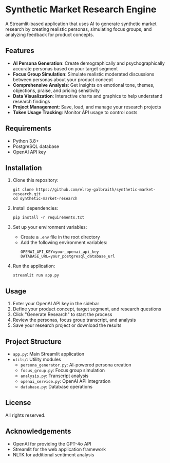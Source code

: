 # Synthetic Market Research Engine

A Streamlit-based application that uses AI to generate synthetic market research by creating realistic personas, simulating focus groups, and analyzing feedback for product concepts.

## Features

- **AI Persona Generation**: Create demographically and psychographically accurate personas based on your target segment
- **Focus Group Simulation**: Simulate realistic moderated discussions between personas about your product concept
- **Comprehensive Analysis**: Get insights on emotional tone, themes, objections, praise, and pricing sensitivity
- **Data Visualization**: Interactive charts and graphics to help understand research findings
- **Project Management**: Save, load, and manage your research projects
- **Token Usage Tracking**: Monitor API usage to control costs

## Requirements

- Python 3.8+
- PostgreSQL database
- OpenAI API key

## Installation

1. Clone this repository:
   ```
   git clone https://github.com/elroy-galbraith/synthetic-market-research.git
   cd synthetic-market-research
   ```

2. Install dependencies:
   ```
   pip install -r requirements.txt
   ```

3. Set up your environment variables:
   - Create a `.env` file in the root directory
   - Add the following environment variables:
     ```
     OPENAI_API_KEY=your_openai_api_key
     DATABASE_URL=your_postgresql_database_url
     ```

4. Run the application:
   ```
   streamlit run app.py
   ```

## Usage

1. Enter your OpenAI API key in the sidebar
2. Define your product concept, target segment, and research questions
3. Click "Generate Research" to start the process
4. Review the personas, focus group transcript, and analysis
5. Save your research project or download the results

## Project Structure

- `app.py`: Main Streamlit application
- `utils/`: Utility modules
  - `persona_generator.py`: AI-powered persona creation
  - `focus_group.py`: Focus group simulation
  - `analysis.py`: Transcript analysis
  - `openai_service.py`: OpenAI API integration
  - `database.py`: Database operations

## License

All rights reserved.

## Acknowledgements

- OpenAI for providing the GPT-4o API
- Streamlit for the web application framework
- NLTK for additional sentiment analysis